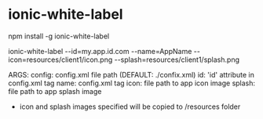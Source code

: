 # ionic-white-label
npm install -g ionic-white-label

ionic-white-label --id=my.app.id.com --name=AppName --icon=resources/client1/icon.png --splash=resources/client1/splash.png

ARGS:
config: config.xml file path (DEFAULT: ./confix.xml)
id: 'id' attribute in config.xml <widget> tag
name: config.xml <name> tag
icon: file path to app icon image
splash: file path to app splash image

* icon and splash images specified will be copied to /resources folder